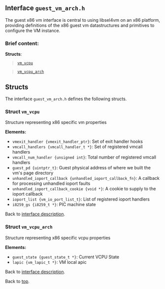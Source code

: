 <!--
     Copyright 2020, Data61, CSIRO (ABN 41 687 119 230)

     SPDX-License-Identifier: CC-BY-SA-4.0
-->

## Interface `guest_vm_arch.h`

The guest x86 vm interface is central to using libsel4vm on an x86 platform, providing definitions of the x86 guest vm
datastructures and primitives to configure the VM instance.

### Brief content:



**Structs**:

> [`vm_vcpu`](#struct-vm_vcpu)

> [`vm_vcpu_arch`](#struct-vm_vcpu_arch)


## Structs

The interface `guest_vm_arch.h` defines the following structs.

### Struct `vm_vcpu`

Structure representing x86 specific vm properties

**Elements:**

- `vmexit_handler {vmexit_handler_ptr}`: Set of exit handler hooks
- `vmcall_handlers {vmcall_handler_t *}`: Set of registered vmcall handlers
- `vmcall_num_handler {unsigned int}`: Total number of registered vmcall handlers
- `guest_pd {uintptr_t}`: Guest physical address of where we built the vm's page directory
- `unhandled_ioport_callback {unhandled_ioport_callback_fn}`: A callback for processing unhandled ioport faults
- `unhandled_ioport_callback_cookie {void *}`: A cookie to supply to the ioport callback
- `ioport_list {vm_io_port_list_t}`: List of registered ioport handlers
- `i8259_gs {i8259_t *}`: PIC machine state

Back to [interface description](#module-guest_vm_archh).

### Struct `vm_vcpu_arch`

Structure representing x86 specific vcpu properties

**Elements:**

- `guest_state {guest_state_t *}`: Current VCPU State
- `lapic {vm_lapic_t *}`: VM local apic

Back to [interface description](#module-guest_vm_archh).


Back to [top](#).

